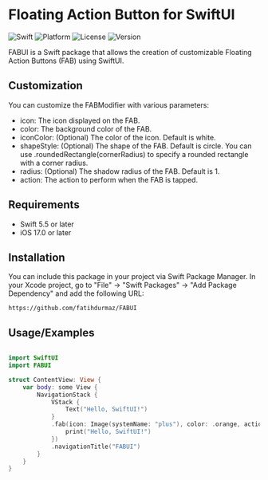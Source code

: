 # Floating Action Button for SwiftUI

![Swift](https://img.shields.io/badge/Swift-5.9|5.8|5.7|5.6|5.5-orange.svg)
![Platform](https://img.shields.io/badge/Platform-iOS%20-red.svg)
![License](https://img.shields.io/badge/license-MIT-blue.svg)
![Version](https://img.shields.io/badge/iOS-17-green.svg)

FABUI is a Swift package that allows the creation of customizable Floating Action Buttons (FAB) using SwiftUI.

## Customization
You can customize the FABModifier with various parameters:

- icon: The icon displayed on the FAB.
- color: The background color of the FAB.
- iconColor: (Optional) The color of the icon. Default is white.
- shapeStyle: (Optional) The shape of the FAB. Default is circle. You can use .roundedRectangle(cornerRadius) to specify a rounded rectangle with a corner radius.
- radius: (Optional) The shadow radius of the FAB. Default is 1.
- action: The action to perform when the FAB is tapped.
  
## Requirements

- Swift 5.5 or later
- iOS 17.0 or later

## Installation

You can include this package in your project via Swift Package Manager. In your Xcode project, go to "File" -> "Swift Packages" -> "Add Package Dependency" and add the following URL:

```url
https://github.com/fatihdurmaz/FABUI
```

## Usage/Examples

```swift

import SwiftUI
import FABUI

struct ContentView: View {
    var body: some View {
        NavigationStack {
            VStack {
                Text("Hello, SwiftUI!")
            }
            .fab(icon: Image(systemName: "plus"), color: .orange, action: {
                print("Hello, SwiftUI!")
            })
            .navigationTitle("FABUI")
        }
    }
}

```

